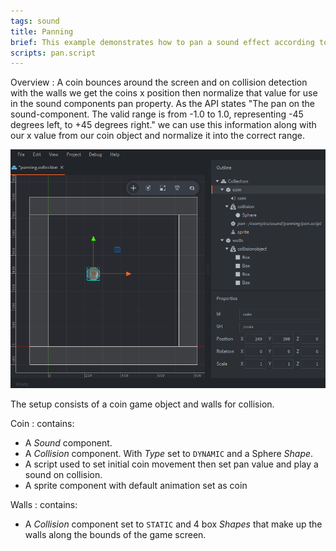 ```yaml
---
tags: sound
title: Panning
brief: This example demonstrates how to pan a sound effect according to a GO's(game object) position on the screen.
scripts: pan.script
---
```


Overview : A coin bounces around the screen and on collision detection with the walls we get the coins x position then normalize that value for use in the sound components pan property. As the API states "The pan on the sound-component. The valid range is from -1.0 to 1.0, representing -45 degrees left, to +45 degrees right." we can use this information along with our x value from our coin object and normalize it into the correct range. 

![panning](panning.png)

The setup consists of a coin game object and walls for collision.

Coin
: contains:
  - A *Sound* component.
  - A *Collision* component. With *Type* set to `DYNAMIC` and a Sphere *Shape*.
  - A script used to set initial coin movement then set pan value and play a sound on collision.
  - A sprite component with default animation set as coin

Walls
: contains:
  - A *Collision* component set to `STATIC` and 4 box *Shapes* that make up the walls along the bounds of the game screen.
